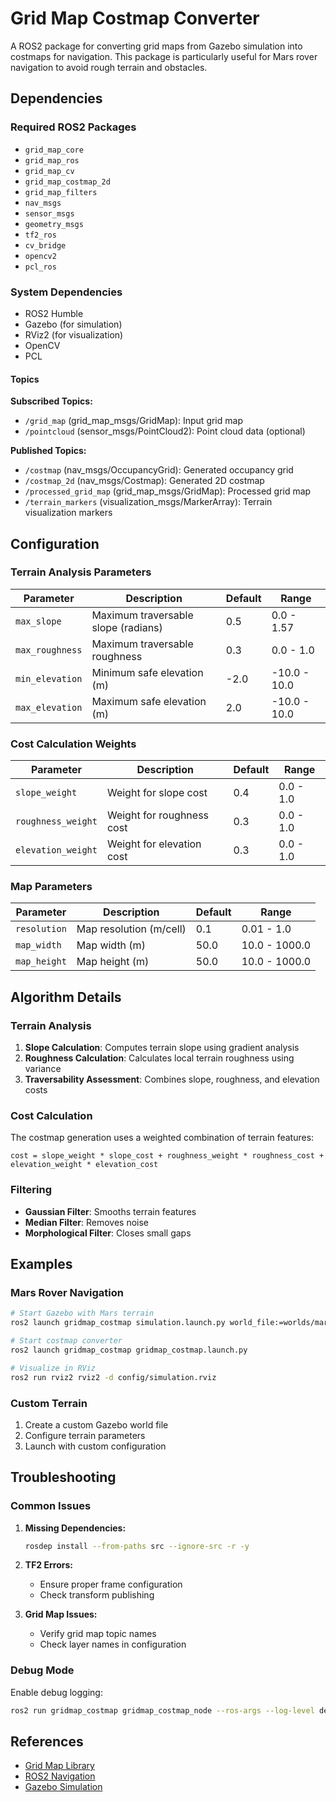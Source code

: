 # Grid Map Costmap Converter

A ROS2 package for converting grid maps from Gazebo simulation into costmaps for navigation. This package is particularly useful for Mars rover navigation to avoid rough terrain and obstacles.

<!-- ## Features

- **Grid Map to Costmap Conversion**: Converts elevation grid maps to navigation costmaps
- **Terrain Analysis**: Calculates slope, roughness, and traversability metrics
- **Costmap Generation**: Creates both occupancy grids and 2D costmaps
- **Gazebo Integration**: Works with Gazebo simulation environments
- **RViz Visualization**: Real-time visualization of terrain and costmaps
- **Configurable Parameters**: Customizable terrain analysis and cost calculation -->

## Dependencies

### Required ROS2 Packages
- `grid_map_core`
- `grid_map_ros`
- `grid_map_cv`
- `grid_map_costmap_2d`
- `grid_map_filters`
- `nav_msgs`
- `sensor_msgs`
- `geometry_msgs`
- `tf2_ros`
- `cv_bridge`
- `opencv2`
- `pcl_ros`

### System Dependencies
- ROS2 Humble
- Gazebo (for simulation)
- RViz2 (for visualization)
- OpenCV
- PCL

<!-- ## Installation

1. **Clone the repository:**
   ```bash
   cd ~/ros2_ws/src
   git clone <repository-url> gridmap_costmap
   ```

2. **Install dependencies:**
   ```bash
   cd ~/ros2_ws
   rosdep install --from-paths src --ignore-src -r -y
   ```

3. **Build the package:**
   ```bash
   colcon build --packages-select gridmap_costmap
   source install/setup.bash
   ``` -->

<!-- ## Usage

### Basic Usage

1. **Start the simulation:**
   ```bash
   ros2 launch gridmap_costmap simulation.launch.py
   ```

2. **Start the grid map costmap converter:**
   ```bash
   ros2 launch gridmap_costmap gridmap_costmap.launch.py
   ```

### Advanced Usage

#### Custom Parameters

Create a custom parameter file:

```yaml
# config/custom_params.yaml
gridmap_costmap_converter:
  ros__parameters:
    resolution: 0.05
    map_width: 100.0
    map_height: 100.0
    max_slope: 0.3
    max_roughness: 0.2
    slope_weight: 0.5
    roughness_weight: 0.3
    elevation_weight: 0.2
```

Launch with custom parameters:

```bash
ros2 launch gridmap_costmap gridmap_costmap.launch.py config_file:=config/custom_params.yaml
``` -->

#### Topics

**Subscribed Topics:**
- `/grid_map` (grid_map_msgs/GridMap): Input grid map
- `/pointcloud` (sensor_msgs/PointCloud2): Point cloud data (optional)

**Published Topics:**
- `/costmap` (nav_msgs/OccupancyGrid): Generated occupancy grid
- `/costmap_2d` (nav_msgs/Costmap): Generated 2D costmap
- `/processed_grid_map` (grid_map_msgs/GridMap): Processed grid map
- `/terrain_markers` (visualization_msgs/MarkerArray): Terrain visualization markers

## Configuration

### Terrain Analysis Parameters

| Parameter | Description | Default | Range |
|-----------|-------------|---------|-------|
| `max_slope` | Maximum traversable slope (radians) | 0.5 | 0.0 - 1.57 |
| `max_roughness` | Maximum traversable roughness | 0.3 | 0.0 - 1.0 |
| `min_elevation` | Minimum safe elevation (m) | -2.0 | -10.0 - 10.0 |
| `max_elevation` | Maximum safe elevation (m) | 2.0 | -10.0 - 10.0 |

### Cost Calculation Weights

| Parameter | Description | Default | Range |
|-----------|-------------|---------|-------|
| `slope_weight` | Weight for slope cost | 0.4 | 0.0 - 1.0 |
| `roughness_weight` | Weight for roughness cost | 0.3 | 0.0 - 1.0 |
| `elevation_weight` | Weight for elevation cost | 0.3 | 0.0 - 1.0 |

### Map Parameters

| Parameter | Description | Default | Range |
|-----------|-------------|---------|-------|
| `resolution` | Map resolution (m/cell) | 0.1 | 0.01 - 1.0 |
| `map_width` | Map width (m) | 50.0 | 10.0 - 1000.0 |
| `map_height` | Map height (m) | 50.0 | 10.0 - 1000.0 |

## Algorithm Details

### Terrain Analysis

1. **Slope Calculation**: Computes terrain slope using gradient analysis
2. **Roughness Calculation**: Calculates local terrain roughness using variance
3. **Traversability Assessment**: Combines slope, roughness, and elevation costs

### Cost Calculation

The costmap generation uses a weighted combination of terrain features:

```
cost = slope_weight * slope_cost + roughness_weight * roughness_cost + elevation_weight * elevation_cost
```

### Filtering

- **Gaussian Filter**: Smooths terrain features
- **Median Filter**: Removes noise
- **Morphological Filter**: Closes small gaps

## Examples

### Mars Rover Navigation

```bash
# Start Gazebo with Mars terrain
ros2 launch gridmap_costmap simulation.launch.py world_file:=worlds/mars_terrain.world

# Start costmap converter
ros2 launch gridmap_costmap gridmap_costmap.launch.py

# Visualize in RViz
ros2 run rviz2 rviz2 -d config/simulation.rviz
```

### Custom Terrain

1. Create a custom Gazebo world file
2. Configure terrain parameters
3. Launch with custom configuration

## Troubleshooting

### Common Issues

1. **Missing Dependencies:**
   ```bash
   rosdep install --from-paths src --ignore-src -r -y
   ```

2. **TF2 Errors:**
   - Ensure proper frame configuration
   - Check transform publishing

3. **Grid Map Issues:**
   - Verify grid map topic names
   - Check layer names in configuration

### Debug Mode

Enable debug logging:

```bash
ros2 run gridmap_costmap gridmap_costmap_node --ros-args --log-level debug
```

<!-- ## Contributing

1. Fork the repository
2. Create a feature branch
3. Make your changes
4. Add tests if applicable
5. Submit a pull request

## License

This package is licensed under the BSD-3-Clause license. -->

## References

- [Grid Map Library](https://github.com/ANYbotics/grid_map)
- [ROS2 Navigation](https://navigation.ros.org/)
- [Gazebo Simulation](http://gazebosim.org/)

<!-- ## Support

For issues and questions:
- Create an issue on GitHub
- Check the documentation
- Review the configuration examples -->
